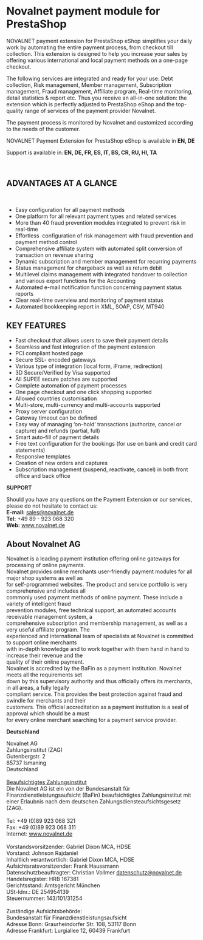 <h1>Novalnet payment module for PrestaShop</h1>
<p>NOVALNET payment extension for PrestaShop eShop simplifies your daily work by automating the entire payment process, from checkout till collection. This extension is designed to help you increase your sales by offering various international and local payment methods on a one-page checkout.                  </p>
<p>The following services are integrated and ready for your use: Debt collection, Risk management, Member management, Subscription management, Fraud management, Affiliate program, Real-time monitoring, detail statistics &amp; report etc. Thus you receive an all-in-one solution: the extension which is perfectly adjusted to PrestaShop eShop and the top-quality range of services of the payment provider Novalnet.</p>
					<p>The payment process is monitored by Novalnet and customized according to the needs of the customer.</p>
					<p>NOVALNET Payment Extension for PrestaShop eShop is available in <strong>EN, DE</strong></p>
					<p>Support is available in:<strong> EN, DE, FR, ES, IT, BS, CR, RU, HI, TA</strong></p>
<p>  </p>
<h2>ADVANTAGES AT A GLANCE</h2>
<p> </p>
					<ul>
						<li>Easy configuration for all payment methods</li>
						<li>One platform for all relevant payment types and related services</li>
						<li>More than 40 fraud prevention modules integrated to prevent risk in real-time</li>
						<li>Effortless  configuration of risk management with fraud prevention and payment method control</li>
						<li>Comprehensive affiliate system with automated split conversion of transaction on revenue sharing</li>
						<li>Dynamic subscription and member management for recurring payments</li>
						<li>Status management for chargeback as well as return debit</li>
						<li>Multilevel claims management with integrated handover to collection and various export functions for the Accounting</li>
						<li>Automated e-mail notification function concerning payment status reports</li>
						<li>Clear real-time overview and monitoring of payment status</li>
						<li>Automated bookkeeping report in XML, SOAP, CSV, MT940</li>
					</ul>
					<h2>KEY FEATURES</h2>
					<ul>
						<li>Fast checkout that allows users to save their payment details</li>
						<li>Seamless and fast integration of the payment extension</li>
						<li>PCI compliant hosted page</li>
						<li>Secure SSL- encoded gateways</li>
						<li>Various type of integration (local form, iFrame, redirection)</li>
						<li>3D Secure/Verified by Visa supported</li>
						<li>All SUPEE secure patches are supported</li>
						<li>Complete automation of payment processes</li>
						<li>One page checkout and one click shopping supported</li>
						<li>Allowed countries customisation</li>
						<li>Multi-store, multi-currency and multi-accounts supported</li>
						<li>Proxy server configuration</li>
						<li>Gateway timeout can be defined</li>
						<li>Easy way of managing ‘on-hold’ transactions (authorize, cancel or capture) and refunds (partial, full)</li>
						<li>Smart auto-fill of payment details</li>
						<li>Free text configuration for the bookings (for use on bank and credit card statements)</li>
						<li>Responsive templates</li>
						<li>Creation of new orders and captures</li>
						<li>Subscription management (suspend, reactivate, cancel) in both front office and back office</li>
					</ul>
					<p></p>
					<p><strong>SUPPORT</strong></p>
Should you have any questions on the Payment Extension or our services, please do not hesitate to contact us:<br />
						<strong>E-mail:</strong> <a href="mailto:sales@novalnet.de%20" target="_blank">sales@novalnet.de </a><br />
						<strong>Tel:</strong> +49 89 - 923 068 320<br />
						<strong>Web:</strong> <a href="http://www.novalnet.de/">www.novalnet.de</a>

<h2>About Novalnet AG</h2>
<p>Novalnet is a leading payment institution offering online gateways for processing of online payments.<br />
	Novalnet provides online merchants user-friendly payment modules for all major shop systems as well as<br />
	for self-programmed websites. The product and service portfolio is very comprehensive and includes all<br />
	commonly used payment methods of online payment. These include a variety of intelligent fraud<br />
	prevention modules, free technical support, an automated accounts receivable management system, a<br />
	comprehensive subscription and membership management, as well as a very useful affiliate program. The<br />
	experienced and international team of specialists at Novalnet is committed to support online merchants<br />
	with in-depth knowledge and to work together with them hand in hand to increase their revenue and the<br />
	quality of their online payment. <br />
	Novalnet is accredited by the BaFin as a payment institution. Novalnet meets all the requirements set<br />
	down by this supervisory authority and thus officially offers its merchants, in all areas, a fully legally<br />
	compliant service. This provides the best protection against fraud and swindle for merchants and their<br />
	customers. This official accreditation as a payment institution is a seal of approval which should be a must<br />
	for every online merchant searching for a payment service provider.  </p>
<p><strong>Deutschland</strong></p>
<p>Novalnet AG<br />
	Zahlungsinstitut (ZAG)<br />
	Gutenbergstr. 2<br />
	85737 Ismaning<br />
	Deutschland<br />
	<br />
	<u>Beaufsichtigtes Zahlungsinstitut</u><br />
	Die Novalnet AG ist ein von der Bundesanstalt für Finanzdienstleistungsaufsicht (BaFin) beaufsichtigtes Zahlungsinstitut mit einer Erlaubnis nach dem deutschen Zahlungsdiensteaufsichtsgesetz (ZAG).<br />
	<br />
	Tel: +49 (0)89 923 068 321<br />
	Fax: +49 (0)89 923 068 311<br />
	Internet: <a href="http://www.novalnet.de">www.novalnet.de</a><br />
	<br />
	Vorstandsvorsitzender: Gabriel Dixon MCA, HDSE<br />
	Vorstand: Johnson Rajdaniel<br />
	Inhaltlich verantwortlich: Gabriel Dixon MCA, HDSE<br />
	Aufsichtsratsvorsitzender: Frank Haussmann<br />
	Datenschutzbeauftragter: Christian Vollmer <a href="mailto:datenschutz@novalnet.de">datenschutz@novalnet.de</a><br />
	Handelsregister: HRB 167381<br />
	Gerichtsstand: Amtsgericht München<br />
	USt-Idnr.: DE 254954139<br />
	Steuernummer: 143/101/31254<br />
	<br />
	Zuständige Aufsichtsbehörde:<br />
	Bundesanstalt für Finanzdienstleistungsaufsicht<br />
	Adresse Bonn: Graurheindorfer Str. 108, 53117 Bonn<br />
	Adresse Frankfurt: Lurgiallee 12, 60439 Frankfurt</p>
